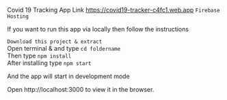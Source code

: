 Covid 19 Tracking App Link
https://covid19-tracker-c4fc1.web.app `Firebase Hosting`

If you want to run this app via locally then follow the instructions

`Download this project & extract` <br/>
Open terminal & and type `cd foldername`<br/>
Then type `npm install` <br/>
After installing type `npm start`

And the app will start in development mode <br/>


Open http://localhost:3000 to view it in the browser.


